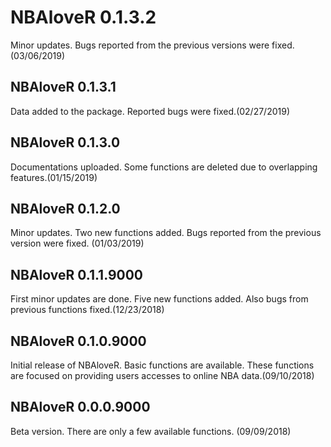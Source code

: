 # NBAloveR 0.1.3.2
Minor updates. Bugs reported from the previous versions were fixed. (03/06/2019)

## NBAloveR 0.1.3.1
Data added to the package. Reported bugs were fixed.(02/27/2019)

## NBAloveR 0.1.3.0
Documentations uploaded. Some functions are deleted due to overlapping features.(01/15/2019)

## NBAloveR 0.1.2.0
Minor updates. Two new functions added. Bugs reported from the previous version were fixed. (01/03/2019)

## NBAloveR 0.1.1.9000
First minor updates are done. Five new functions added. Also bugs from previous functions fixed.(12/23/2018)

## NBAloveR 0.1.0.9000
Initial release of NBAloveR. Basic functions are available. These functions are focused on providing users accesses to online NBA data.(09/10/2018)

## NBAloveR 0.0.0.9000
Beta version. There are only a few available functions. (09/09/2018)
